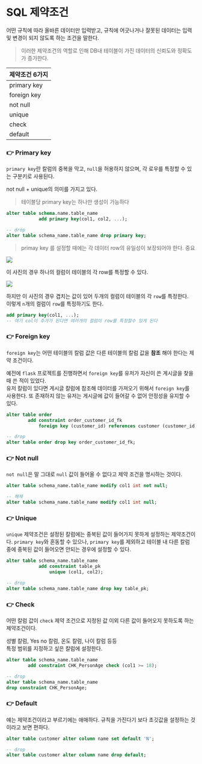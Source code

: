 # SQL 제약조건

어떤 규칙에 따라 올바른 데이터만 입력받고, 규칙에 어긋나거나 잘못된 데이터는 입력 및 변경이 되지 않도록 하는 조건을 말한다.

> 이러한 제약조건의 역할로 인해 DB내 테이블이 가진 데이터의 신뢰도와 정확도가 증가한다.

|제약조건 6가지|
|-|
primary key|
foreign key|
not null|
unique|
check|
default|

### 👉 Primary key
`primary key`란 칼럼의 중복을 막고, `null`을 허용하지 않으며, 각 로우를 특정할 수 있는 구분키로 사용된다.

not null + unique의 의미를 가지고 있다.

> 테이블당 primary key는 하나만 생성이 가능하다

```sql
alter table schema.name.table_name
            add primary key(col1, col2, ...);

-- drop
alter table schema_name.table_name drop primary key;
```

> primay key 를 설정할 때에는 각 데이터 row의 유일성이 보장되어야 한다. 중요

![](https://img1.daumcdn.net/thumb/R1280x0/?scode=mtistory2&fname=https%3A%2F%2Fblog.kakaocdn.net%2Fdn%2Fbsx5Nr%2FbtqFujfcLQO%2F0JRGubnSXoXyLQMSKk3eG0%2Fimg.png)

이 사진의 경우 하나의 컬럼이 테이블의 각 row를 특정할 수 있다.

![](https://img1.daumcdn.net/thumb/R1280x0/?scode=mtistory2&fname=https%3A%2F%2Fblog.kakaocdn.net%2Fdn%2F2io4E%2FbtqFvgI1Juw%2FdksUl8hbKc2Dg3aJY5g0j1%2Fimg.png)

하지만 이 사진의 경우 겹치는 값이 있어 두개의 컬럼이 테이블의 각 `row`를 특정한다.  
이렇게 `n`개의 컬럼이 `row`를 특정하기도 한다.

```sql
add primary key(col1, ...);
-- 여기 col이 추가가 된다면 여러개의 컬럼이 row를 특정할수 있게 된다
```

### 👉 Foreign key
`foreign key`는 어떤 테이블의 칼럼 값은 다른 테이블의 칼럼 값을 __참조__ 해야 한다는 제약 조건이다.

예전에 `flask` 프로젝트를 진행하면서 `foreign key`를 유저가 자신이 쓴 게시글을 찾을 때 쓴 적이 있었다.  
유저 칼럼이 있다면 게시글 칼럼에 참조해 데이터를 가져오기 위해서 `foreign key`를 사용한다. 또 존재하지 않는 유저는 게시글에 값이 들어갈 수 없어 안정성을 유지할 수 있다. 

```sql
alter table order
        add constraint order_customer_id_fk
            foreign key (customer_id) references customer (customer_id);

-- drop 
alter table order drop key order_customer_id_fk;
```

### 👉 Not null
`not null`은 말 그대로 `null` 값이 들어올 수 없다고 제약 조건을 명시하는 것이다.

```sql
alter table schema_name.table_name modify col1 int not null;

-- 해제
alter table schema_name.table_name modify col1 int null;
```

### 👉 Unique
`unique` 제약조건은 설정된 칼럼에는 중복된 값이 들어가지 못하게 설정하는 제약조건이다.
`primary key`와 혼동할 수 있으나, `primary key`를 제외하고 테이블 내 다른 칼럼 중에 중복된 값이 들어오면 안되는 경우에 설정할 수 있다.

```sql
alter table schema_name.table_name
            add constraint table_pk
                unique (col1, col2);

-- drop
alter table schema_name.table_name drop key table_pk;
```

### 👉 Check
어떤 칼럼 값이 `check` 제약 조건으로 지정된 값 이외 다른 값이 들어오지 못하도록 하는 제약조건이다.

성별 칼럼, Yes no 칼럼, 온도 칼럼, 나이 칼럼 등등  
특정 범위를 지정하고 싶은 칼럼에 설정한다.

```sql
alter table schema_name.table_name
        add constraint CHK_PersonAge check (col1 >= 18);

-- drop
alter table schema_name.table_name
drop constraint CHK_PersonAge;
```

### 👉 Default

얘는 제약조건이라고 부르기에는 애매하다. 규칙을 가진다기 보다 초깃값을 설정하는 것이라고 보면 편하다. 

```sql
alter table customer alter column name set default 'N';

-- drop
alter table customer alter column name drop default;
```



